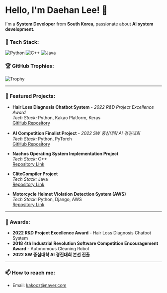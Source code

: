 # Hello, I'm Daehan Lee! 👋

I'm a **System Developer** from **South Korea**, passionate about **AI system development**.

### 🔧 Tech Stack:
![Python](https://img.shields.io/badge/-Python-blue?style=flat&logo=python)
![C++](https://img.shields.io/badge/-C++-00599C?style=flat&logo=c%2B%2B&logoColor=white)
![Java](https://img.shields.io/badge/-Java-red?style=flat&logo=java&logoColor=white)

### 🏆 GitHub Trophies:
![Trophy](https://github-profile-trophy.vercel.app/?username=leedaehan-kev&theme=darkhub)

---

### 💼 Featured Projects:
- **Hair Loss Diagnosis Chatbot System** - *2022 R&D Project Excellence Award*  
  *Tech Stack:* Python, Kakao Platform, Keras  
  [GitHub Repository](https://github.com/leedaehan-kev?tab=repositories)
  
- **AI Competition Finalist Project** - *2022 SW 중심대학 AI 경진대회*  
  *Tech Stack:* Python, PyTorch  
  [GitHub Repository](https://github.com/leedaehan-kev/AI-QUALIFYING-ROUND)
  
- **Nachos Operating System Implementation Project**  
  *Tech Stack:* C++  
  [Repository Link](https://github.com/leedaehan-kev?page=2&tab=repositories)
  
- **CliteCompiler Project**  
  *Tech Stack:* Java  
  [Repository Link](https://github.com/leedaehan-kev/CliteCompiler)

- **Motorcycle Helmet Violation Detection System (AWS)**  
  *Tech Stack:* Python, Django, AWS  
  [Repository Link](https://github.com/leedaehan-kev/awsproject)

---

### 🏅 Awards:
- **2022 R&D Project Excellence Award** - Hair Loss Diagnosis Chatbot System
- **2018 4th Industrial Revolution Software Competition Encouragement Award** - Autonomous Cleaning Robot
- **2022 SW 중심대학 AI 경진대회 본선 진출**

---

### 📫 How to reach me:
- Email: [kakooz@naver.com](mailto:kakooz@naver.com)
